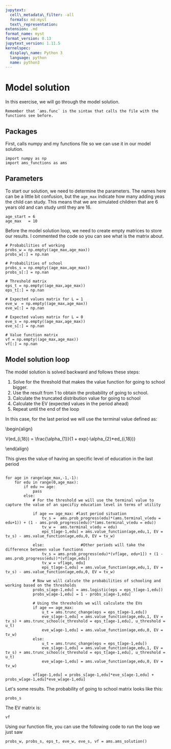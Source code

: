 ```yaml
---
jupytext:
  cell\_metadata\_filter: -all
  formats: md:myst
  text\_representation:
extension: .md
format_name: myst
format_version: 0.13
jupytext_version: 1.11.5
kernelspec:
  display\_name: Python 3
  language: python
  name: python3
---
```


# Model solution

In this exercise, we will go through the model solution.


```{warning} 
Remember that `ams.func` is the sintax that calls the file with the functions see before.
```


## Packages

First, calls numpy and my functions file so we can use it in our model solution.


```{code-block} ipython3
import numpy as np
import ams_functions as ams
```

## Parameters

To start our solution, we need to determine the parameters. The names here can be a little bit confusion, but the `age_max` indicate how many adding yeas the child can study. This means that we are simulated children that are 6 years old and can study until they are 16. 

```{code-block} ipython3
age_start = 6
age_max   = 10
```

Before the model solution loop, we need to create empty matrices to store our results. I commented the code so you can see what is the matrix about.

```{code-block} ipython3
# Probabilities of working
probs_w = np.empty((age_max,age_max)) 
probs_w[:] = np.nan         

# Probabilities of school
probs_s = np.empty((age_max,age_max)) 
probs_s[:] = np.nan   

# Threshold matrix
eps_t = np.empty((age_max,age_max)) 
eps_t[:] = np.nan         

# Expected values matrix for L = 1 
eve_w  = np.empty((age_max,age_max)) 
eve_w[:] = np.nan              

# Expected values matrix for L = 0 
eve_s = np.empty((age_max,age_max)) 
eve_s[:] = np.nan   

# Value function matrix
vf = np.empty((age_max,age_max)) 
vf[:] = np.nan  
```

## Model solution loop

The model solution is solved backward and follows these steps:

1. Solve for the threshold that makes the value function for going to school bigger.
2. Use the result from 1 to obtain the probability of going to school.
3. Calculate the truncated distribution value for going to school
4. Calculate the EV (expected values in the period ahead)
5. Repeat until the end of the loop

In this case, for the last period we will use the terminal value defined as:

\begin{align}

V(ed_{i,18}) = \frac{\alpha_{1}}{1 + exp(-\alpha_{2}*ed_{i,18})}

\end{align}

This gives the value of having an specific level of education in the last period

```{code-block} ipython3

for age in range(age_max,-1,-1):
    for edu in range(0,age_max):
        if edu >= age:
            pass
        else:       
            # For the threshold we will use the terminal value to capture the value of an specifiy education level in terms of utility  
               
            if age == age_max: #last period situation
                tv_s =  ams.prob_progress(edu)*(ams.terminal_v(edu = edu+1)) + (1 - ams.prob_progress(edu))*(ams.terminal_v(edu = edu)) 
                tv_w =  ams.terminal_v(edu = edu)
                eps_t[age-1,edu] = ams.value_function(age,edu,1, EV = tv_s) - ams.value_function(age,edu,0, EV = tv_w)
                                   
            else:                #Other periods will take the difference between value functions
                tv_s = ams.prob_progress(edu)*(vf[age, edu+1]) + (1 - ams.prob_progress(edu))*(vf[age,edu])
                tv_w = vf[age, edu]
                eps_t[age-1,edu] = ams.value_function(age,edu,1, EV = tv_s) - ams.value_function(age,edu,0, EV = tv_w)
            
            # Now we will calcute the probabilities of schooling and working based on the thresholds                     
            probs_s[age-1,edu] = ams.logistic(eps = eps_t[age-1,edu])
            probs_w[age-1,edu] = 1 - probs_s[age-1,edu]
            
            # Using the thresholds we will calculate the EVs
            if age == age_max:
                u_t = ams.trunc_change(eps = eps_t[age-1,edu])
                eve_s[age-1,edu] = ams.value_function(age,edu,1, EV = tv_s) + ams.trunc_school(ϵ_threshold = eps_t[age-1,edu], u_threshold = u_t)
                eve_w[age-1,edu] = ams.value_function(age,edu,0, EV = tv_w)
            else:
                u_t = ams.trunc_change(eps = eps_t[age-1,edu])
                eve_s[age-1,edu] = ams.value_function(age,edu,1, EV = tv_s) + ams.trunc_school(ϵ_threshold = eps_t[age-1,edu], u_threshold = u_t)
                eve_w[age-1,edu] = ams.value_function(age,edu,0, EV = tv_w)
            
            vf[age-1,edu] = probs_s[age-1,edu]*eve_s[age-1,edu] + probs_w[age-1,edu]*eve_w[age-1,edu]
```

Let's some results. The probability of going to school matrix looks like this:

```{code-block} ipython3
probs_s
```

The EV matrix is:

```{code-block} ipython3
vf
```

Using our function file, you can use the following code to run the loop we just saw

```{code-block} ipython3
probs_w, probs_s, eps_t, eve_w, eve_s, vf = ams.ams_solution()
```